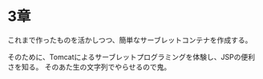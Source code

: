 # 3章

これまで作ったものを活かしつつ、簡単なサーブレットコンテナを作成する。

そのために、Tomcatによるサーブレットプログラミングを体験し、JSPの便利さを知る。
そのあた生の文字列でやらせるので鬼。
